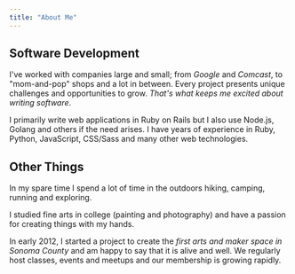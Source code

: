 ```yaml
---
title: "About Me"
---
```


## Software Development

I've worked with companies large and small; from *Google* and *Comcast*, 
to "mom-and-pop" shops and a lot in between. Every project presents unique challenges 
and opportunities to grow. *That's what keeps me excited about 
writing software*.

I primarily write web applications in Ruby on Rails but I also use Node.js, 
Golang and others if the need arises. I have years of experience in Ruby, Python,
JavaScript, CSS/Sass and many other web technologies.

## Other Things

In my spare time I spend a lot of time in the outdoors hiking, 
camping, running and exploring.

I studied fine arts in college (painting and photography) and have a 
passion for creating things with my hands.

In early 2012, I started a project to create the *first arts and maker space in 
Sonoma County* and am happy to say that it is alive and well. 
We regularly host classes, events and meetups and our membership is growing rapidly.

